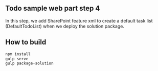 ## Todo sample web part step 4

In this step, we add SharePoint feature xml to create a default task list (DefaultTodoList) when
we deploy the solution package.

## How to build

```bash
npm install
gulp serve
gulp package-solution
```
